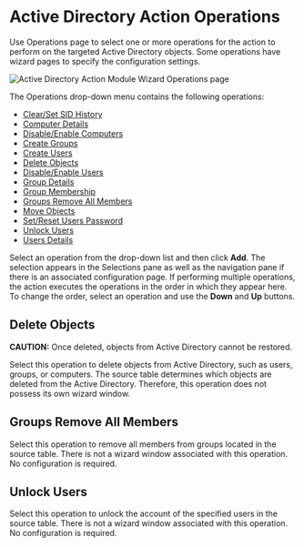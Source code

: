 # Active Directory Action Operations

Use Operations page to select one or more operations for the action to perform on the targeted
Active Directory objects. Some operations have wizard pages to specify the configuration settings.

![Active Directory Action Module Wizard Operations page](/img/product_docs/accessanalyzer/12.0/admin/action/activedirectory/operations.webp)

The Operations drop-down menu contains the following operations:

- [Clear/Set SID History ](/docs/accessanalyzer/12.0/admin/action/activedirectory/operations/sidhistory.md)
- [Computer Details](/docs/accessanalyzer/12.0/admin/action/activedirectory/operations/computerdetails.md)
- [Disable/Enable Computers](/docs/accessanalyzer/12.0/admin/action/activedirectory/operations/disableenablecomputers.md)
- [Create Groups](/docs/accessanalyzer/12.0/admin/action/activedirectory/operations/creategroups.md)
- [Create Users](/docs/accessanalyzer/12.0/admin/action/activedirectory/operations/createusers.md)
- [Delete Objects](#delete-objects)
- [Disable/Enable Users](/docs/accessanalyzer/12.0/admin/action/activedirectory/operations/disableenableusers.md)
- [Group Details](/docs/accessanalyzer/12.0/admin/action/activedirectory/operations/groupdetails.md)
- [Group Membership](/docs/accessanalyzer/12.0/admin/action/activedirectory/operations/groupmembership.md)
- [Groups Remove All Members ](#groups-remove-all-members)
- [Move Objects](/docs/accessanalyzer/12.0/admin/action/activedirectory/operations/moveobjects.md)
- [Set/Reset Users Password ](/docs/accessanalyzer/12.0/admin/action/activedirectory/operations/setresetpassword.md)
- [Unlock Users ](#unlock-users)
- [Users Details ](/docs/accessanalyzer/12.0/admin/action/activedirectory/operations/usersdetails.md)

Select an operation from the drop-down list and then click **Add**. The selection appears in the
Selections pane as well as the navigation pane if there is an associated configuration page. If
performing multiple operations, the action executes the operations in the order in which they appear
here. To change the order, select an operation and use the **Down** and **Up** buttons.

## Delete Objects

**CAUTION:** Once deleted, objects from Active Directory cannot be restored.

Select this operation to delete objects from Active Directory, such as users, groups, or computers.
The source table determines which objects are deleted from the Active Directory. Therefore, this
operation does not possess its own wizard window.

## Groups Remove All Members

Select this operation to remove all members from groups located in the source table. There is not a
wizard window associated with this operation. No configuration is required.

## Unlock Users

Select this operation to unlock the account of the specified users in the source table. There is not
a wizard window associated with this operation. No configuration is required.
